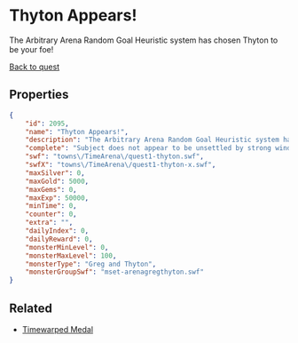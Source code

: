 # Thyton Appears!

The Arbitrary Arena Random Goal Heuristic system has chosen Thyton to be your foe!

[Back to quest](../quests.md)

## Properties

```json
{
    "id": 2095,
    "name": "Thyton Appears!",
    "description": "The Arbitrary Arena Random Goal Heuristic system has chosen Thyton to be your foe!",
    "complete": "Subject does not appear to be unsettled by strong winds.",
    "swf": "towns\/TimeArena\/quest1-thyton.swf",
    "swfX": "towns\/TimeArena\/quest1-thyton-x.swf",
    "maxSilver": 0,
    "maxGold": 5000,
    "maxGems": 0,
    "maxExp": 50000,
    "minTime": 0,
    "counter": 0,
    "extra": "",
    "dailyIndex": 0,
    "dailyReward": 0,
    "monsterMinLevel": 0,
    "monsterMaxLevel": 100,
    "monsterType": "Greg and Thyton",
    "monsterGroupSwf": "mset-arenagregthyton.swf"
}
```

## Related

- [Timewarped Medal](../items/18514-timewarped-medal.md)

